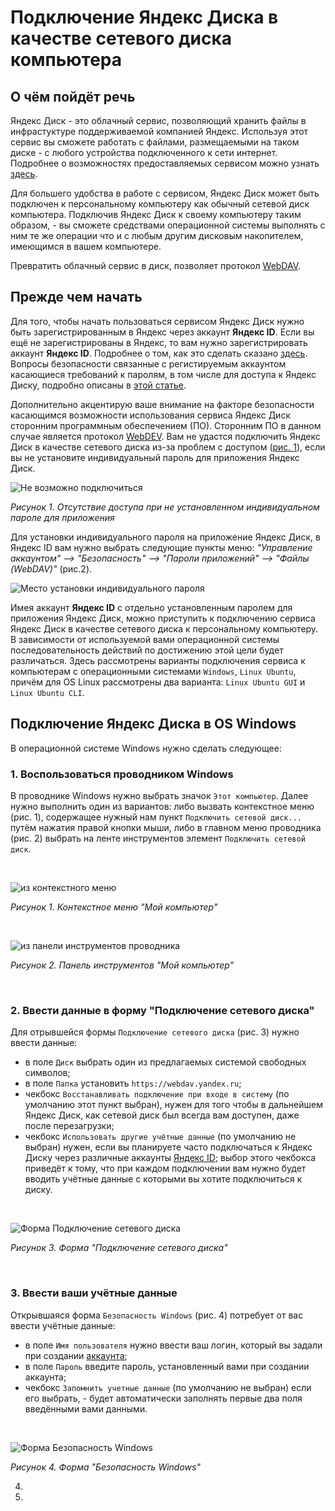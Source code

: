 # Подключение Яндекс Диска в качестве сетевого диска компьютера

## О чём пойдёт речь

Яндекс Диск - это облачный сервис, позволяющий хранить файлы в инфрастуктуре поддерживаемой компанией Яндекс.
Используя этот сервис вы сможете работать с файлами, размещаемыми на таком диске - с любого устройства подключенного к сети интернет.
Подробнее о возможностях предоставляемых сервисом можно узнать [здесь](https://360.yandex.ru/disk/).

Для большего удобства в работе с сервисом, Яндекс Диск может быть подключен к персональному компьютеру как обычный сетевой диск компьютера.
Подключив Яндекс Диск к своему компьютеру таким образом, - вы сможете средствами операционной системы выполнять с ним те же операции что и с любым другим дисковым накопителем, имеющимся в вашем компьютере.

Превратить облачный сервис в диск, позволяет протокол [WebDAV](https://ru.wikipedia.org/wiki/WebDAV).

## Прежде чем начать

<a name="acc_create"></a>

Для того, чтобы начать пользоваться сервисом Яндекс Диск нужно быть зарегистрированным в Яндекс через аккаунт **Яндекс ID**.
Если вы ещё не зарегистрированы в Яндекс, то вам нужно зарегистрировать аккаунт **Яндекс ID**. Подробнее о том, как это сделать сказано [здесь](https://yandex.ru/support/id/authorization/registration.html).
Вопросы безопасности связанные с регистируемым аккаунтом касающиеся требований к паролям, в том числе для доступа к Яндекс Диску, подробно описаны в [этой статье](https://yandex.ru/support/id/authorization/app-passwords.html).

Дополнительно акцентирую ваше внимание на факторе безопасности касающимся возможности использования сервиса Яндекс Диск сторонним программным обеспечением (ПО). Сторонним ПО в данном случае является протокол [WebDEV](https://ru.wikipedia.org/wiki/WebDAV). Вам не удастся подключить Яндекс Диск в качестве сетевого диска из-за проблем с доступом (<a href="#fig1">рис. 1</a>), если вы не установите индивидуальный пароль для приложения Яндекс Диск.

![Не возможно подключиться](https://github.com/tsf-soft/django-test-1/assets/6228605/3de343fe-8cb3-4661-9278-6f49e10ec005)
_<p>Рисунок 1. Отсутствие доступа при не установленном индивидуальном пароле для приложения</p>_

<a name="fig1"></a>

Для установки индивидуального пароля на приложение Яндекс Диск, в Яндекс ID вам нужно выбрать следующие пункты меню: _"Управление аккаунтом" --> "Безопасность" --> "Пароли приложений" --> "Файлы (WebDAV)"_ (рис.2).

![Место установки индивидуального пароля](https://github.com/tsf-soft/django-test-1/assets/6228605/b7ec3985-9dd0-4803-b9e7-22a33cc3a682)

<a name="fig2"></a>

Имея аккаунт **Яндекс ID** с отдельно установленным паролем для приложения Яндекс Диск, можно приступить к подключению сервиса Яндекс Диск в качестве сетевого диска к персональному компьютеру. В зависимости от используемой вами операционной системы последовательность действий по достижению этой цели будет различаться. Здесь рассмотрены варианты подключения сервиса к компьютерам с операционными системами `Windows`, `Linux Ubuntu`, причём для OS Linux рассмотрены два варианта: `Linux Ubuntu GUI` и `Linux Ubuntu CLI`.

## Подключение Яндекс Диска в OS Windows

<a name="con_windows"></a>

В операционной системе Windows нужно сделать следующее:

### 1. Воспользоваться проводником Windows

В проводнике Windows нужно выбрать значок `Этот компьютер`. Далее нужно выполнить один из вариантов: либо вызвать контекстное меню (рис. 1), содержащее нужный нам пункт  `Подключить сетевой диск...` путём нажатия правой кнопки мыши, либо в главном меню проводника (рис. 2) выбрать на ленте инструментов элемент `Подключить сетевой диск`.

<br/>

![из контекстного меню](https://github.com/tsf-soft/django-test-1/assets/6228605/20d4123c-e694-48ed-9343-0e6de754faee)
_<p>Рисунок 1. Контекстное меню "Мой компьютер"</p>_

<br/>

![из панели инструментов проводника](https://github.com/tsf-soft/django-test-1/assets/6228605/5e77e070-2908-42b6-a83e-55dab5289b6a)
_<p>Рисунок 2. Панель инструментов "Мой компьютер"</p>_

<br/>

### 2. Ввести данные в форму "Подключение сетевого диска"

Для отрывшейся формы `Подключение сетевого диска` (рис. 3) нужно ввести данные:

- в поле `Диск` выбрать один из предлагаемых системой свободных символов;
- в поле `Папка` установить `https://webdav.yandex.ru`;
- чекбокс `Восстанавливать подключение при входе в систему` (по умолчанию этот пункт выбран), нужен для того чтобы в дальнейшем Яндекс Диск, как сетевой диск был всегда вам доступен, даже после перезагрузки;
- чекбокс `Использовать другие учётные данные` (по умолчанию не выбран) нужен, если вы планируете часто подключаться к Яндекс Диску через различные аккаунты <a href="#acc_create">Яндекс ID</a>; выбор этого чекбокса приведёт к тому, что при каждом подключении вам нужно будет вводить учётные данные с которыми вы хотите подключиться к диску.

<br/>

![Форма Подключение сетевого диска](https://github.com/tsf-soft/django-test-1/assets/6228605/3b9d8ea3-c34c-4135-a98f-6f95b309877a)
_<p>Рисунок 3. Форма "Подключение сетевого диска"</p>_

<br/>

### 3. Ввести ваши учётные данные

Открывшаяся форма `Безопасность Windows` (рис. 4) потребует от вас ввести учётные данные:

- в поле `Имя пользователя` нужно ввести ваш логин, который вы задали при создании <a href="#acc_create">аккаунта</a>;
- в поле `Пароль` введите пароль, установленный вами при создании аккаунта;
- чекбокс `Запомнить учетные данные` (по умолчанию не выбран) если его выбрать, - будет автоматически заполнять первые два поля введёнными вами данными.

<br/>

![Форма Безопасность Windows](https://github.com/tsf-soft/django-test-1/assets/6228605/e8a63494-1953-4b04-9c21-b5c5ad5d55d9)
_<p>Рисунок 4. Форма "Безопасность Windows"</p>_

4. 
5. 




